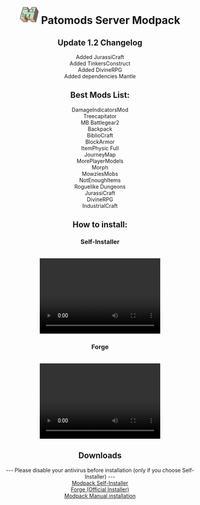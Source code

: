 <header>
<h1><img src="minecraft-logo.png" alt="Logo" width="50" height="50"> Patomods Server Modpack</h1>
  <h2>Update 1.2 Changelog</h2>
  Added JurassiCraft<br />
  Added TinkersConstruct<br />
  Added DivineRPG<br />
  Added dependencies Mantle
  <h2>Best Mods List:</h2>
  DamageIndicatorsMod<br />
  Treecapitator<br />
  MB Battlegear2<br />
  Backpack<br />
  BiblioCraft<br />
  BlockArmor<br />
  ItemPhysic Full<br />
  JourneyMap<br />
  MorePlayerModels<br />
  Morph<br />
  MowziesMobs<br />
  NotEnoughItems<br />
  Roguelike Dungeons<br />
  JurassiCraft<br />
  DivineRPG<br />
  IndustrialCraft<br />
<h2>How to install:</h2>
  <h3>Self-Installer</h3><br />
  <video src="mods_install.mp4" width="320" height="200" controls preload></video><br />
  <h3>Forge</h3><br />
  <video src="forge_install.mp4" width="320" height="200" controls preload></video><br />
<h2>Downloads</h2>
  --- Please disable your antivirus before installation (only if you choose Self-Installer) ---<br />
  <a href="http://www.mediafire.com/file/e4sj908agh5szq9/Modpack-Installer.exe/file">Modpack Self-Installer</a><br />
  <a href="Forge.exe">Forge (Official Installer)</a><br />
  <a href="http://www.mediafire.com/file/o7w2j5isexz3o4b/Modpack_Manual-Install.rar/file">Modpack Manual installation</a><br />
</header>
